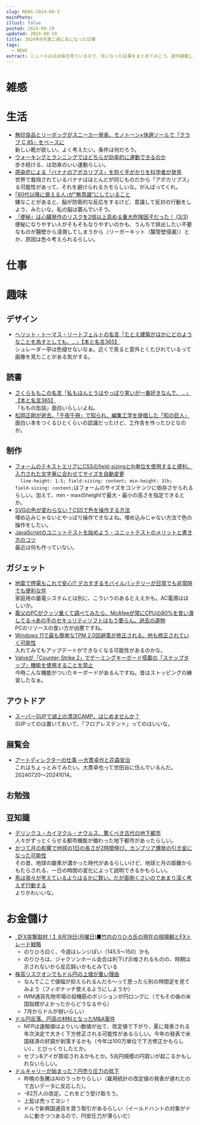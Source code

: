 ```yaml
---
slug: NEWS-2024-08-3
mainPhoto: 
illust: false
posted: 2024-08-19
updated: 2024-08-19
title: 2024年8月第二週に気になった記事
tags:
  - NEWS
extract: ニュースはほぼ毎日見ているので、気になった記事をまとめておこう。週刊連載したい。
---
```


# 雑感

# 生活

- [無印良品とリーボックがスニーカー発表、モノトーン×快適ソールで「クラブ C 85」をベースに](https://www.fashion-press.net/news/122650?media=line)  
  新しい靴が欲しい。よく考えたい。条件は何だろう。
- [ウォーキングとランニングではどちらが効率的に運動できるのか](https://gigazine.net/news/20240817-running-or-walking-efficient/)  
  歩き続ける、は効率のいい運動らしい。
- [感染症による「バナナのアポカリプス」を防ぐ手がかりを科学者が発見](https://gigazine.net/news/20240820-banana-apocalypse-tricky-genetics-fungus/)  
  世界で栽培されているバナナはほとんどが同じものだから「アポカリプス」る可能性があって、それを避けられるカモらしいな。がんばってくれ。
- [｢60代以降に衰える人｣が"無意識"にしていること](https://toyokeizai.net/articles/-/808184?page=5)  
  嫌なことがあると、脳が防衛的な反応をするけど、意識して反対の行動をしよう、みたいな。私の脳は萎んでいそう。
- [『便秘』は心臓発作のリスクを2倍以上高める重大危険因子だった！ (3/3)](https://nazology.net/archives/158737/3)  
  便秘になりやすい人がそもそもなりやすいのかも、うんちで排出したい不要なものが腸壁から浸潤してしまうから（リーガーキット（腸管壁侵漏））とか、原因は色々考えられるらしい。
# 仕事

# 趣味

## デザイン

- [ヘリット・トーマス・リートフェルトの名言「たとえ建築がほかにどのようなことを為すとしても、…」【本と名言365】](https://casabrutus.com/categories/culture/420056)  
  シュレーダー亭は色褪せないなぁ。近くで見ると意外とくたびれているって画像を見たことがある気がする。

## 読書

- [さくらももこの名言「私もほんとうはやっぱり笑いが一番好きなんで、…」【本と名言365】](https://casabrutus.com/categories/culture/419595)  
  「ももの缶詰」面白いらしいよね。
- [松岡正剛が逝去。「千夜千冊」で知られ、編集工学を提唱した「知の巨人」](https://www.cinra.net/article/202408-whn-matsuokaseigow_edteam)  
  面白い本をつくるひとくらいの認識だったけど、工作舎を作ったひとなのか。
## 制作

- [フォームのテキストエリアにCSSのfield-sizingとlh単位を使用すると便利、入力された文字量に合わせてサイズを自動変更](https://coliss.com/articles/build-websites/operation/css/css-tips-for-textarea.html)  
  `  line-height: 1.5; field-sizing: content; min-height: 3lh;`  
  `field-sizing: content;`はフォームのサイズをコンテンツに依存させられるらしい。加えて、min・maxのheightで最大・最小の高さを指定できるとか。
- [SVGの色が変わらない？CSSで色を操作する方法](https://qiita.com/tasukuwatanabe/items/99ba6476d550edfead08)  
  埋め込みじゃないとやっぱり操作できなよね。埋め込みじゃない方法で色の操作をしたい。
- [JavaScriptのユニットテストを始めよう - ユニットテストのメリットと書き方のコツ](https://ics.media/entry/240820/)  
  最近は何も作っていない。

## ガジェット

- [地震で停電もこれで安心!? デカすぎるモバイルバッテリーが日常でも非常時でも便利な件](https://internet.watch.impress.co.jp/docs/column/teleworkgoods/1616464.html)  
  家庭用の蓄電システムとは別に、こういうのあるとええかも。AC電源はほしいか。
- [義父のPCがクッソ重くて調べてみたら、McAfeeが常にCPUの80%を食い潰してる→あの手のセキュリティソフトはもう要らん。過去の遺物](https://togetter.com/li/2419635)  
  PCのリソースの食い方が凶悪ですね。
- [Windows 11で最も簡単なTPM 2.0回避策が修正される。他も修正されていく可能性](https://gazlog.jp/entry/windows11-tpm2-bypass-block/)  
  入れてみてもアップデートができなくなる可能性があるのかな。
- [Valveが「Counter-Strike 2」でゲーミングキーボード搭載の「スナップタップ」機能を使用することを禁止](https://gigazine.net/news/20240821-counter-strike-2-snap-tap/)  
  今時こんな機能がついたキーボードがあるんですね。昔はストッピングの練習したなぁ。
## アウトドア

- [スーパーSUPで湖上の漂流CAMP、はじめませんか？](https://www.bepal.net/archives/456175)  
  SUPってのは置いておいて、「フロアレステント」ってのはいいな。

## 展覧会

- [アートディレクターの仕事 ―大貫卓也と花森安治](https://www.japandesign.ne.jp/event/artdirector-setagayaartmuseum/)  
  これはちょっとみてみたい。大貫卓也って世田谷に住んでいるんだ。20240720〜20241014。

## お勉強

## 豆知識

- [デリンクユ・カイマクル・ナウルス、驚くべき古代の地下都市](https://karapaia.com/archives/52333924.html)  
  人々がずっとくらせる都市機能が備わった地下都市があったらしい。
- [かつて月の影響で地球の1日の長さが2時間伸び、カンブリア爆発の引き金になった可能性](https://karapaia.com/archives/52334038.html)  
  その昔、地球の酸素が濃かった時代があるらしいけど、地球と月の距離からもたらされる、一日の時間の変化によって説明できるかもらしい。
- [馬は我々が考えているよりはるかに賢い。だが面倒くさいのであまり深く考えず行動する](https://karapaia.com/archives/52334111.html)  
  よりかわいいな。
# お金儲け

- [【FX突撃取材！】8月19日(月曜日)■竹内のりひろ氏の現在の相場観とFXトレード戦略](https://kissfx.com/article/takeuchi20240819fx.html)  
  - のりひろ曰く、今週はレンジぽい（145.5〜150）かも
  - のりひろは、ジャクソンホール会合は利下げ示唆されるものの、時期は示されないから反応鈍いかもとみている
- [株高リスクオンでもドル円の上値が重い理由](https://note.com/hiroko_lounge/n/n228641426e99)  
  - なんでここで値幅が抑えられるんだろ〜って思ったら別の時間足を見てみよう（フィボナッチ使えるようにしようか）
  - IMM通貨先物市場の投機筋のポジションが円ロングに（でもその後の米国指標がよかったからどうなるやら）
  - 7月からドルが弱いらしい
- [ドル円反落、円高の材料となったM&A案件](https://note.com/hiroko_lounge/n/ne8ced3e2246c)  
  - NFPは速報値はよりいい数値が出て、改定値で下がり、夏に発表される年次決定で大きく下方修正される可能性があるらしい。今年の発表で米国経済の好調が剥落するかも（今年は100万単位で下方修正かもらしい）、とびっくりしたとか。
  - セブン&アイが買収されるかもとか。5兆円規模の円買いが起こるかもしれないらしい。
- [ドルキャリーが始まった？円売り圧力の低下](https://note.com/hiroko_lounge/n/n0f506bdec7e7)  
  - 昨晩の急騰はAIのうっかりらしい（雇用統計の改定値の発表が遅れたので古いデータに反応した）。
  - -82万人の改定。これをどう受け取ろう。
  - 上髭は売ってヨシ！
  - ドルで新興国通貨を買う取引があるらしい（イールドハントの対象がドルに動きつつあるので、円安圧力が薄らいだ）